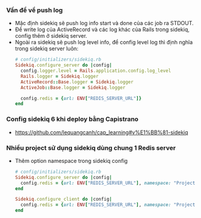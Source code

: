 ### Vấn đề về push log

* Mặc định sidekiq sẽ push log info start và done của các job ra STDOUT.
* Để write log của ActiveRecord và các log khác của Rails trong sidekiq, config thêm ở sidekiq server.
* Ngoài ra sidekiq sẽ push log level info, để config level log thì định nghĩa trong sidekiq server luôn:
  ```ruby
  # config/initializers/sidekiq.rb
  Sidekiq.configure_server do |config|
    config.logger.level = Rails.application.config.log_level
    Rails.logger = Sidekiq.logger
    ActiveRecord::Base.logger = Sidekiq.logger
    ActiveJob::Base.logger = Sidekiq.logger

    config.redis = {url: ENV["REDIS_SERVER_URL"]}
  end
  ```

### Config sidekiq 6 khi deploy bằng Capistrano

* https://github.com/lequangcanh/cap_learning#v%E1%BB%81-sidekiq

### Nhiều project sử dụng sidekiq dùng chung 1 Redis server
* Thêm option namespace trong sidekiq config
  ```ruby
  # config/initializers/sidekiq.rb
  Sidekiq.configure_server do |config|
    config.redis = {url: ENV["REDIS_SERVER_URL"], namespace: "Project1"}
  end
  
  Sidekiq.configure_client do |config|
    config.redis = {url: ENV["REDIS_SERVER_URL"], namespace: "Project1"}
  end
  ```
